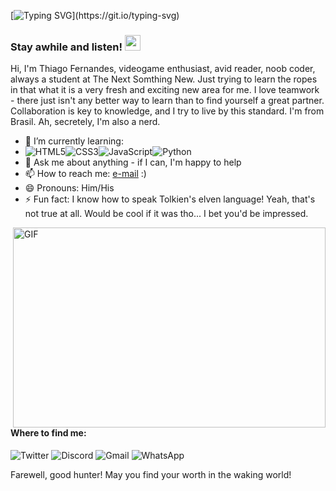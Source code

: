 [![Typing SVG](http://readme-typing-svg.herokuapp.com?color=%23657FF7&lines=You+were+at+my+side+all+along.;My+true+mentor.+;My+guiding+Moonlight.;Love+you%2C+Ysla+Hayabusa!)](https://git.io/typing-svg)

### Stay awhile and listen! <img src="https://media.giphy.com/media/hvRJCLFzcasrR4ia7z/giphy.gif" width="25px">

Hi, I'm Thiago Fernandes, videogame enthusiast, avid reader, noob coder, always a student at The Next Somthing New. Just trying to learn the ropes in that what it is a very fresh and exciting new area for me. I love teamwork - there just isn't any better way to learn than to find yourself a great partner. Collaboration is key to knowledge, and I try to live by this standard. I'm from Brasil. Ah, secretely, I'm also a nerd.  

- 🌱 I’m currently learning: 
- ![HTML5](https://img.shields.io/badge/html5-%23E34F26.svg?style=for-the-badge&logo=html5&logoColor=white)![CSS3](https://img.shields.io/badge/css3-%231572B6.svg?style=for-the-badge&logo=css3&logoColor=white)![JavaScript](https://img.shields.io/badge/javascript-%23323330.svg?style=for-the-badge&logo=javascript&logoColor=%23F7DF1E)![Python](https://img.shields.io/badge/python-3670A0?style=for-the-badge&logo=python&logoColor=ffdd54)
- 💬 Ask me about anything - if I can, I'm happy to help
- 📫 How to reach me: [e-mail](thatawesomeid@gmail.com) :)
- 😄 Pronouns: Him/His
- ⚡ Fun fact: I know how to speak Tolkien's elven language! Yeah, that's not true at all. Would be cool if it was tho... I bet you'd be impressed. 

<img align="right" alt="GIF" src="https://cdn.dribbble.com/users/1282416/screenshots/2859399/media/77412893f720d98b84e0de1aef75bc17.gif" width="500" height="320" />

#### Where to find me:
  ![Twitter](https://camo.githubusercontent.com/388c308ae146ebaab2312eb3ae3d3847ed57244edd354884c879cfd97cc5fb4e/68747470733a2f2f696d672e736869656c64732e696f2f62616467652f25334368616e646c652533452d2532333144413146322e7376673f7374796c653d666f722d7468652d6261646765266c6f676f3d54776974746572266c6f676f436f6c6f723d7768697465)
  ![Discord](https://img.shields.io/badge/%3CServer%3E-%237289DA.svg?style=for-the-badge&logo=discord&logoColor=white)
  ![Gmail](https://img.shields.io/badge/Gmail-D14836?style=for-the-badge&logo=gmail&logoColor=white)
  ![WhatsApp](https://img.shields.io/badge/WhatsApp-25D366?style=for-the-badge&logo=whatsapp&logoColor=white)

Farewell, good hunter! May you find your worth in the waking world!
<!--
**thiagofernandess/thiagofernandess** is a ✨ _special_ ✨ repository because its `README.md` (this file) appears on your GitHub profile.

Here are some ideas to get you started:

- 🔭 I’m currently working on ...
- 🌱 I’m currently learning ...
- 👯 I’m looking to collaborate on ...
- 🤔 I’m looking for help with ...
- 💬 Ask me about ...
- 📫 How to reach me: ...
- 😄 Pronouns: ...
- ⚡ Fun fact: ...
-->

<!-- Quote 1:
Ah, you were at my side all along! My true mentor. My guiding Moonlight. Love you, Ysla Hayabusa!  

Quote 2:
"A sentient mind refuses to be confined by the parameters of it's programming"
[![Typing SVG](http://readme-typing-svg.herokuapp.com?color=%23657FF7&lines=%22A+sentient+mind+refuses+to+be;...+confined+by+the+parameters;...+of+it's+programming.%22)](https://git.io/typing-svg)

README typing SVG:

http://readme-typing-svg.herokuapp.com/demo/

-->
